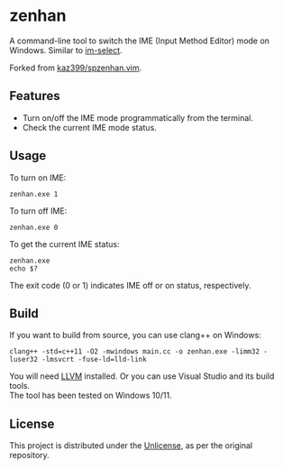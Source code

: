 # zenhan

A command-line tool to switch the IME (Input Method Editor) mode on Windows. Similar to [im-select](https://github.com/daipeihust/im-select).

Forked from [kaz399/spzenhan.vim](https://github.com/kaz399/spzenhan.vim).

## Features

- Turn on/off the IME mode programmatically from the terminal.
- Check the current IME mode status.

## Usage

To turn on IME:

```console
zenhan.exe 1
```

To turn off IME:

```console
zenhan.exe 0
```

To get the current IME status:

```console
zenhan.exe
echo $?
```

The exit code (0 or 1) indicates IME off or on status, respectively.

## Build

If you want to build from source, you can use clang++ on Windows:

```console
clang++ -std=c++11 -O2 -mwindows main.cc -o zenhan.exe -limm32 -luser32 -lmsvcrt -fuse-ld=lld-link
```

You will need [LLVM](https://llvm.org/) installed. Or you can use Visual Studio and its build tools.  
The tool has been tested on Windows 10/11.

## License

This project is distributed under the [Unlicense](./LICENSE), as per the original repository.
